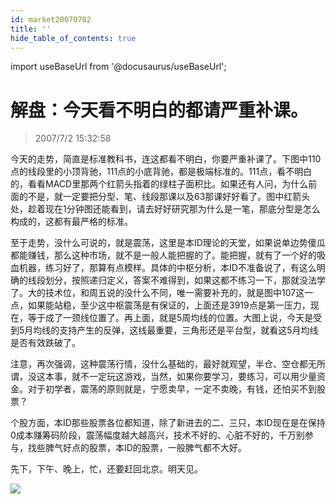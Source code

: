 ```yaml
---
id: market20070702 
title: ''
hide_table_of_contents: true
---
```


import useBaseUrl from '@docusaurus/useBaseUrl';

# 解盘：今天看不明白的都请严重补课。

> 2007/7/2 15:32:58

<div style={{color: '#FF0000', fontWeight: '500'}}>

今天的走势，简直是标准教科书，连这都看不明白，你要严重补课了。下图中110点的线段里的小顶背驰，111点的小底背驰，都是极端标准的。111点，看不明白的，看看MACD里那两个红箭头指着的绿柱子面积比。如果还有人问，为什么前面的不是，就一定要把分型、笔、线段那课以及63那课好好看了。图中红箭头处，趁着现在1分钟图还能看到，请去好好研究那为什么是一笔，那底分型是怎么构成的，这都有最严格的标准。
 
至于走势，没什么可说的，就是震荡，这里是本ID理论的天堂，如果说单边势傻瓜都能赚钱，那么这种市场，就不是一般人能把握的了。能把握，就有了一个好的吸血机器，练习好了，那算有点模样。具体的中枢分析，本ID不准备说了，有这么明确的线段划分，按照递归定义，答案不难得到，如果这都不练习一下，那就没法学了。大的技术位，和周五说的没什么不同，唯一需要补充的，就是图中107这一点，如果能站稳，至少这中枢震荡是有保证的，上面还是3919点是第一压力，现在，等于成了一颈线位置了。再上面，就是5周均线的位置。大图上说，今天是受到5月均线的支持产生的反弹，这线最重要，三角形还是平台型，就看这5月均线是否有效跌破了。
 
注意，再次强调，这种震荡行情，没什么基础的，最好就观望，半仓、空仓都无所谓，没这本事，就不一定玩这游戏，当然，如果你要学习，要练习，可以用少量资金。对于初学者，震荡的原则就是，宁愿卖早，一定不卖晚，有钱，还怕买不到股票？
 
个股方面，本ID那些股票各位都知道，除了新进去的二、三只，本ID现在是在保持0成本赚筹码阶段，震荡幅度越大越高兴，技术不好的、心脏不好的，千万别参与，找些脾气好点的股票，本ID的股票，一般脾气都不大好。
 
先下，下午、晚上，忙，还要赶回北京。明天见。

</div>

<div style={{textAlign: 'left'}}>
<img src={useBaseUrl('/img/economics/market20070702/1.jpg')} /><br/><br/>
</div>